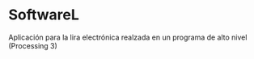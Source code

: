 # SoftwareL
Aplicación para la lira electrónica realzada en un programa de alto nivel (Processing 3) 
